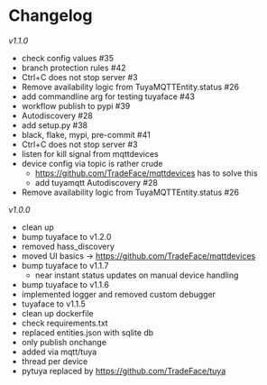 Changelog
==================
_v1.1.0_
- check config values #35
- branch protection rules #42
- Ctrl+C does not stop server #3
- Remove availability logic from TuyaMQTTEntity.status #26
- add commandline arg for testing tuyaface #43
- workflow publish to pypi #39
- Autodiscovery #28
- add setup.py #38
- black, flake, mypi, pre-commit #41
- Ctrl+C does not stop server #3
- listen for kill signal from mqttdevices
- device config via topic is rather crude
  - https://github.com/TradeFace/mqttdevices has to solve this
  - add tuyamqtt Autodiscovery #28
- Remove availability logic from TuyaMQTTEntity.status #26

_v1.0.0_
- clean up
- bump tuyaface to v1.2.0
- removed hass_discovery
- moved UI basics -> https://github.com/TradeFace/mqttdevices 
- bump tuyaface to v1.1.7 
  - near instant status updates on manual device handling
- bump tuyaface to v1.1.6
- implemented logger and removed custom debugger
- tuyaface to v1.1.5
- clean up dockerfile
- check requirements.txt 
- replaced entities.json with sqlite db
- only publish onchange
- added via mqtt/tuya
- thread per device
- pytuya replaced by https://github.com/TradeFace/tuya